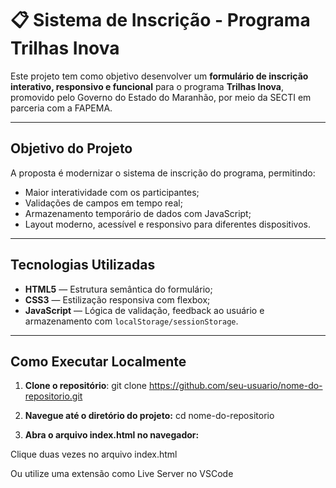 # 📋 Sistema de Inscrição - Programa Trilhas Inova

Este projeto tem como objetivo desenvolver um **formulário de inscrição interativo, responsivo e funcional** para o programa **Trilhas Inova**, promovido pelo Governo do Estado do Maranhão, por meio da SECTI em parceria com a FAPEMA.

---

##  Objetivo do Projeto

A proposta é modernizar o sistema de inscrição do programa, permitindo:

- Maior interatividade com os participantes;
- Validações de campos em tempo real;
- Armazenamento temporário de dados com JavaScript;
- Layout moderno, acessível e responsivo para diferentes dispositivos.

---

## Tecnologias Utilizadas

- **HTML5** — Estrutura semântica do formulário;
- **CSS3** — Estilização responsiva com flexbox;
- **JavaScript** — Lógica de validação, feedback ao usuário e armazenamento com `localStorage/sessionStorage`.

---

## Como Executar Localmente

1. **Clone o repositório**:
git clone https://github.com/seu-usuario/nome-do-repositorio.git

2. **Navegue até o diretório do projeto:**
cd nome-do-repositorio

3. **Abra o arquivo index.html no navegador:**

Clique duas vezes no arquivo index.html

Ou utilize uma extensão como Live Server no VSCode
